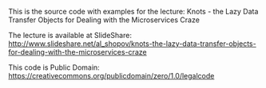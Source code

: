 This is the source code with examples for the lecture:
Knots - the Lazy Data Transfer Objects for Dealing with the Microservices Craze

The lecture is available at SlideShare:
http://www.slideshare.net/al_shopov/knots-the-lazy-data-transfer-objects-for-dealing-with-the-microservices-craze

This code is Public Domain:
https://creativecommons.org/publicdomain/zero/1.0/legalcode
